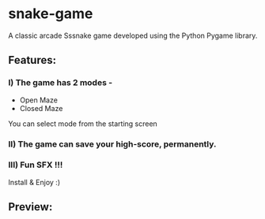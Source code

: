 # snake-game
A classic arcade Sssnake game developed using the Python Pygame library.
## Features: 
### I) The game has 2 modes -
- Open Maze
- Closed Maze

You can select mode from the starting screen

### II) The game can save your high-score, permanently.

### III) Fun SFX !!!

Install & Enjoy :)

## Preview:

